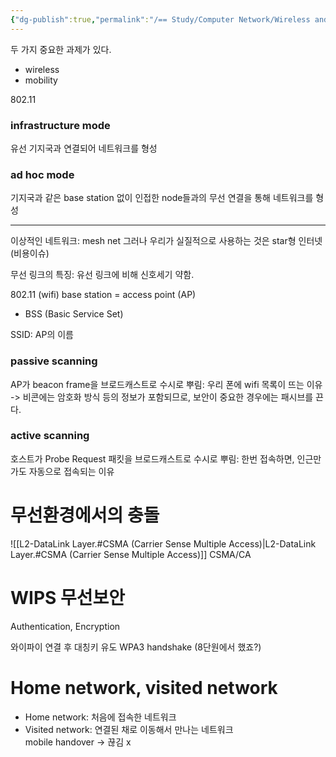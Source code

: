 ```yaml
---
{"dg-publish":true,"permalink":"/== Study/Computer Network/Wireless and Mobile Networks_/","created":"2023-12-17T23:53:02.000+09:00","updated":"2025-01-14T15:33:44.000+09:00"}
---
```



두 가지 중요한 과제가 있다.
- wireless
- mobility

802.11

### infrastructure mode
유선 기지국과 연결되어 네트워크를 형성
### ad hoc mode
기지국과 같은 base station 없이 인접한 node들과의 무선 연결을 통해 네트워크를 형성

---
이상적인 네트워크: mesh net
그러나 우리가 실질적으로 사용하는 것은 star형 인터넷 (비용이슈)

무선 링크의 특징:
유선 링크에 비해 신호세기 약함.


802.11 (wifi)
base station = access point (AP)
- BSS (Basic Service Set)

SSID: AP의 이름

### passive scanning
AP가 beacon frame을  브로드캐스트로 수시로 뿌림: 우리 폰에 wifi 목록이 뜨는 이유
-> 비콘에는 암호화 방식 등의 정보가 포함되므로, 보안이 중요한 경우에는 패시브를 끈다.
### active scanning
호스트가 Probe Request 패킷을 브로드캐스트로 수시로 뿌림: 한번 접속하면, 인근만 가도 자동으로 접속되는 이유

# 무선환경에서의 충돌
![[L2-DataLink Layer.#CSMA (Carrier Sense Multiple Access)\|L2-DataLink Layer.#CSMA (Carrier Sense Multiple Access)]]
CSMA/CA

# WIPS 무선보안
Authentication, Encryption

와이파이 연결 후 대칭키 유도
WPA3 handshake (8단원에서 했죠?)


# Home network, visited network
- Home network: 처음에 접속한 네트워크
- Visited network: 연결된 채로 이동해서 만나는 네트워크\
mobile handover -> 끊김 x